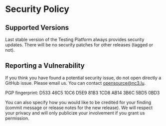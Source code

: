 # Security Policy

## Supported Versions

Last stable version of the Testing Platform always provides security updates.
There will be no security patches for other releases (tagged or not).

## Reporting a Vulnerability

If you think you have found a potential security issue, do not open
directly a GitHub issue. Please email us. You can contact
[opensource@nc3.lu](mailto:opensource@nc3.lu).

PGP fingerprint: D533 46C5 10C6 D5E9 81B3 1CD8 AB14 3B6C 5BD5 0BD3


You can also specify how you would like to be credited for your finding
(commit message or release notes for the new release). We will
respect your privacy and will only publicize your involvement if you
grant us permission.
